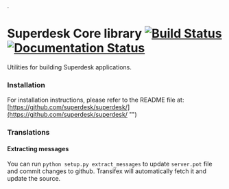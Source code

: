 .
# Superdesk Core library [![Build Status](https://github.com/superdesk/superdesk-core/workflows/CI/badge.svg)](https://github.com/superdesk/superdesk-core/actions) [![Documentation Status](https://readthedocs.org/projects/superdesk/badge/?version=latest)](https://superdesk.readthedocs.io/en/latest/?badge=latest)

Utilities for building Superdesk applications.

### Installation

For installation instructions, please refer to the README file at: [https://github.com/superdesk/superdesk/](https://github.com/superdesk/superdesk/ "")

### Translations

#### Extracting messages

You can run `python setup.py extract_messages` to update `server.pot` file and commit changes to github.
Transifex will automatically fetch it and update the source.
